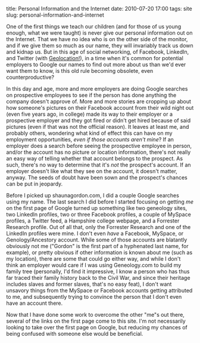 title: Personal Information and the Internet
date: 2010-07-20 17:00
tags: site
slug: personal-information-and-internet

<div class='post'>
<p>One of the first things we teach our children (and for those of us young enough, what we were taught) is never give our personal information out on the Internet. That we have no idea who is on the other side of the monitor, and if we give them so much as our name, they will invariably track us down and kidnap us. But in this age of social networking, of Facebook, LinkedIn, and Twitter (with <a title="I know where you live, from your Tweets." href="http://mashable.com/2010/03/10/twitter-geolocation-tweets/">Geolocation!</a>), in a time when it's common for potential employers to Google our names to find out more about us than we'd ever want them to know, is this old rule becoming obsolete, even counterproductive?</p><!-- more --><p>In this day and age, more and more employers are doing Google searches on prospective employees to see if the person has done anything the company doesn't approve of. More and more stories are cropping up about how someone's pictures on their Facebook account from their wild night out (even five years ago, in college) made its way to their employer or a prospective employer and they got fired or didn't get hired because of said pictures (even if that was not the official reason). It leaves at least me, and probably others, wondering what kind of effect this can have on my employment opportunities, <em>even if those accounts aren't mine</em>? If an employer does a search before seeing the prospective employee in person, and/or the account has no picture or location information, there's not really an easy way of telling whether that account belongs to the prospect. As such, there's no way to determine that it's <em>not</em> the prospect's account. If an employer doesn't like what they see on the account, it doesn't matter, anyway. The seeds of doubt have been sown and the prospect's chances can be put in jeopardy.</p><p>Before I picked up shaunagordon.com, I did a couple Google searches using my name. The last search I did before I started focusing on getting <em>me</em> on the first page of Google turned up something like two geneology sites, two LinkedIn profiles, two or three Facebook profiles, a couple of MySpace profiles, a Twitter feed, a Hampshire college webpage, and a Forrester Research profile. Out of all that, only the Forrester Research and one of the LinkedIn profiles were mine. I don't even <em>have </em>a Facebook, MySpace, or Genology/Ancestory account. While some of those accounts are blatantly obviously not me ("Gordon" is the first part of a hyphenated last name, for example), or pretty obvious if other information is known about me (such as my location), there are some that could go either way, and while I don't think an employer would care if I was using Geneology.com to build my family tree (personally, I'd find it impressive, I know a person who has thus far traced their family history back to the Civil War, and since their heritage includes slaves and former slaves, that's no easy feat), I don't want unsavory things from the MySpace or Facebook accounts getting attributed to me, and subsequently trying to convince the person that I don't even have an account there.</p><p>Now that I have done some work to overcome the other "me"s out there, several of the links on the first page come to this site. I'm not necessarily looking to take over the first page on Google, but reducing my chances of being confused with someone else would be beneficial.</p></div>
